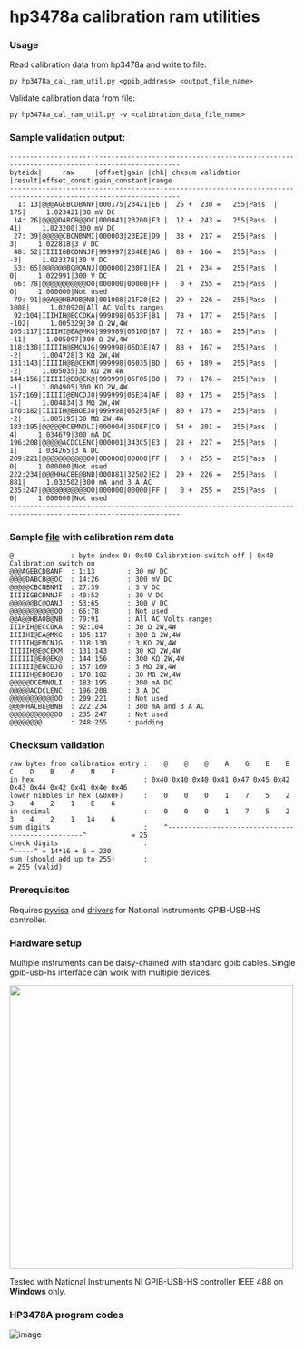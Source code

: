 # hp3478a calibration ram utilities

### Usage
Read calibration data from hp3478a and write to file:
```
py hp3478a_cal_ram_util.py <gpib_address> <output_file_name>
```

Validate calibration data from file:
```
py hp3478a_cal_ram_util.py -v <calibration_data_file_name>
```

### Sample validation output:
```
----------------------------------------------------------------------------------------------------------------
byteidx|     raw     |offset|gain |chk| chksum validation |result|offset_const|gain_constant|range
----------------------------------------------------------------------------------------------------------------
  1: 13|@@@AGEBCDBANF|000175|23421|E6 |  25 +  230 =   255|Pass  |         175|     1.023421|30 mV DC
 14: 26|@@@@DABCB@@OC|000041|23200|F3 |  12 +  243 =   255|Pass  |          41|     1.023200|300 mV DC
 27: 39|@@@@@CBCNBNMI|000003|23E2E|D9 |  38 +  217 =   255|Pass  |           3|     1.022818|3 V DC
 40: 52|IIIIIGBCDNNJF|999997|234EE|A6 |  89 +  166 =   255|Pass  |          -3|     1.023378|30 V DC
 53: 65|@@@@@@BC@OANJ|000000|230F1|EA |  21 +  234 =   255|Pass  |           0|     1.022991|300 V DC
 66: 78|@@@@@@@@@@@OO|000000|00000|FF |   0 +  255 =   255|Pass  |           0|     1.000000|Not used
 79: 91|@@A@@HBAOB@NB|001008|21F20|E2 |  29 +  226 =   255|Pass  |        1008|     1.020920|All AC Volts ranges
 92:104|IIIHIH@ECCOKA|999898|0533F|B1 |  78 +  177 =   255|Pass  |        -102|     1.005329|30 Ω 2W,4W
105:117|IIIIHI@EA@MKG|999989|0510D|B7 |  72 +  183 =   255|Pass  |         -11|     1.005097|300 Ω 2W,4W
118:130|IIIIIH@EMCNJG|999998|05D3E|A7 |  88 +  167 =   255|Pass  |          -2|     1.004728|3 KΩ 2W,4W
131:143|IIIIIH@E@CEKM|999998|05035|BD |  66 +  189 =   255|Pass  |          -2|     1.005035|30 KΩ 2W,4W
144:156|IIIIII@EO@EK@|999999|05F05|B0 |  79 +  176 =   255|Pass  |          -1|     1.004905|300 KΩ 2W,4W
157:169|IIIIII@ENCDJO|999999|05E34|AF |  80 +  175 =   255|Pass  |          -1|     1.004834|3 MΩ 2W,4W
170:182|IIIIIH@EBOEJO|999998|052F5|AF |  80 +  175 =   255|Pass  |          -2|     1.005195|30 MΩ 2W,4W
183:195|@@@@@DCEMNOLI|000004|35DEF|C9 |  54 +  201 =   255|Pass  |           4|     1.034679|300 mA DC
196:208|@@@@@ACDCLENC|000001|343C5|E3 |  28 +  227 =   255|Pass  |           1|     1.034265|3 A DC
209:221|@@@@@@@@@@@OO|000000|00000|FF |   0 +  255 =   255|Pass  |           0|     1.000000|Not used
222:234|@@@HHACBE@BNB|000881|32502|E2 |  29 +  226 =   255|Pass  |         881|     1.032502|300 mA and 3 A AC
235:247|@@@@@@@@@@@OO|000000|00000|FF |   0 +  255 =   255|Pass  |           0|     1.000000|Not used
----------------------------------------------------------------------------------------------------------------
```

### Sample [file](https://github.com/vinayshanbhag/hp3478a/blob/main/hp3478a_2619A46970_cal_data_dump.bin) with calibration ram data 
```
@              : byte index 0: 0x40 Calibration switch off | 0x40 Calibration switch on
@@@AGEBCDBANF  : 1:13        : 30 mV DC
@@@@DABCB@@OC  : 14:26       : 300 mV DC
@@@@@CBCNBNMI  : 27:39       : 3 V DC
IIIIIGBCDNNJF  : 40:52       : 30 V DC
@@@@@@BC@OANJ  : 53:65       : 300 V DC
@@@@@@@@@@@OO  : 66:78       : Not used
@@A@@HBAOB@NB  : 79:91       : All AC Volts ranges
IIIHIH@ECCOKA  : 92:104      : 30 Ω 2W,4W
IIIIHI@EA@MKG  : 105:117     : 300 Ω 2W,4W
IIIIIH@EMCNJG  : 118:130     : 3 KΩ 2W,4W
IIIIIH@E@CEKM  : 131:143     : 30 KΩ 2W,4W
IIIIII@EO@EK@  : 144:156     : 300 KΩ 2W,4W
IIIIII@ENCDJO  : 157:169     : 3 MΩ 2W,4W
IIIIIH@EBOEJO  : 170:182     : 30 MΩ 2W,4W
@@@@@DCEMNOLI  : 183:195     : 300 mA DC
@@@@@ACDCLENC  : 196:208     : 3 A DC
@@@@@@@@@@@OO  : 209:221     : Not used
@@@HHACBE@BNB  : 222:234     : 300 mA and 3 A AC
@@@@@@@@@@@OO  : 235:247     : Not used
@@@@@@@@       : 248:255     : padding 
```

### Checksum validation

```
raw bytes from calibration entry :    @    @    @    A    G    E    B    C    D    B    A    N    F
in hex                           : 0x40 0x40 0x40 0x41 0x47 0x45 0x42 0x43 0x44 0x42 0x41 0x4e 0x46
lower nibbles in hex (&0x0F)     :    0    0    0    1    7    5    2    3    4    2    1    E    6
in decimal                       :    0    0    0    1    7    5    2    3    4    2    1   14    6
sum digits                       :    ^-------------------------------------------------^           = 25
check digits                     :                                                          ^-----^ = 14*16 + 6 = 230
sum (should add up to 255)       :                                                                  = 255 (valid)

```

### Prerequisites

Requires [pyvisa](https://pyvisa.readthedocs.io/en/latest/introduction/getting.html) and [drivers](https://www.ni.com/en/support/downloads/drivers/download.ni-488-2.html#484357) for National Instruments GPIB-USB-HS controller.

### Hardware setup

Multiple instruments can be daisy-chained with standard gpib cables. Single gpib-usb-hs interface can work with multiple devices.

<img src='https://docs-be.ni.com/bundle/gpib-usb-getting-started/page/GUID-3A7DE663-6ABE-4A40-ADFB-23E069EBA6F5-a5.svg?_LANG=enus' width='500px'/>

Tested with National Instruments NI GPIB-USB-HS controller IEEE 488 on <strong>Windows</strong> only. 

### HP3478A program codes

![image](https://github.com/vinayshanbhag/hp3478a/assets/5519039/654d088f-2da0-4233-8a05-1eb07b88a76e)

